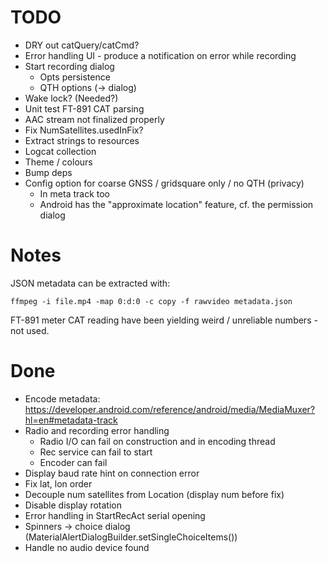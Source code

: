 # TODO

- DRY out catQuery/catCmd?
- Error handling UI - produce a notification on error while recording
- Start recording dialog
  - Opts persistence
  - QTH options (-> dialog)
- Wake lock? (Needed?)
- Unit test FT-891 CAT parsing
- AAC stream not finalized properly
- Fix NumSatellites.usedInFix?
- Extract strings to resources
- Logcat collection
- Theme / colours
- Bump deps
- Config option for coarse GNSS / gridsquare only / no QTH (privacy)
  - In meta track too
  - Android has the "approximate location" feature, cf. the permission dialog

# Notes

JSON metadata can be extracted with:
```shell
ffmpeg -i file.mp4 -map 0:d:0 -c copy -f rawvideo metadata.json
```

FT-891 meter CAT reading have been yielding weird / unreliable numbers - not used.

# Done

- Encode metadata: https://developer.android.com/reference/android/media/MediaMuxer?hl=en#metadata-track
- Radio and recording error handling
  - Radio I/O can fail on construction and in encoding thread
  - Rec service can fail to start
  - Encoder can fail
- Display baud rate hint on connection error
- Fix lat, lon order
- Decouple num satellites from Location (display num before fix)
- Disable display rotation
- Error handling in StartRecAct serial opening
- Spinners -> choice dialog (MaterialAlertDialogBuilder.setSingleChoiceItems())
- Handle no audio device found
